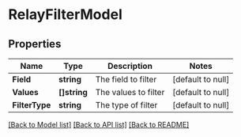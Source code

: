 # RelayFilterModel

## Properties
Name | Type | Description | Notes
------------ | ------------- | ------------- | -------------
**Field** | **string** | The field to filter | [default to null]
**Values** | **[]string** | The values to filter | [default to null]
**FilterType** | **string** | The type of filter | [default to null]

[[Back to Model list]](../README.md#documentation-for-models) [[Back to API list]](../README.md#documentation-for-api-endpoints) [[Back to README]](../README.md)


